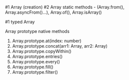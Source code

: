 <!-- Planning of learning deeply array in js -->

#1 Array (creation)
#2 Array static methods - (Array.from(), Array.asyncFrom()...), Array.of(), Array.isArray()

<!-- Array types -->

#1 typed Array

Array prototype native methods

1. Array.prototype.at(index: number)
2. Array.prototype.concat(arr1: Array, arr2: Array)
3. Array.prototype.copyWithin()
4. Array.prototype.entries()
5. Array.prototype.every()
6. Array.prototype.fill()
7. Array.prototype.filter()
